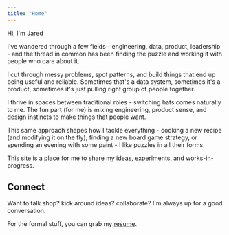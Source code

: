 ```yaml
---
title: "Home"
---
```


Hi, I'm Jared

I've wandered through a few fields - engineering, data, product, leadership - and the thread in common has been finding the puzzle and working it with people who care about it.

I cut through messy problems, spot patterns, and build things that end up being useful and reliable. Sometimes that's a data system, sometimes it's a product, sometimes it's just pulling right group of people together.

I thrive in spaces between traditional roles - switching hats comes naturally to me. The fun part (for me) is mixing engineering, product sense, and design instincts to make things that people want.

This same approach shapes how I tackle everything - cooking a new recipe (and modifying it on the fly), finding a new board game strategy, or spending an evening with some paint - I like puzzles in all their forms.

This site is a place for me to share my ideas, experiments, and works-in-progress.

## Connect

Want to talk shop? kick around ideas? collaborate? I'm always up for a good conversation.

For the formal stuff, you can grab my [resume](/resume/jared-stewart-resume.pdf).